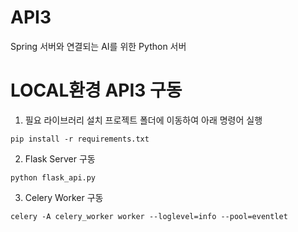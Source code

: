 # API3

Spring 서버와 연결되는 AI를 위한 Python 서버

# LOCAL환경 API3 구동

1. 필요 라이브러리 설치
   프로젝트 폴더에 이동하여 아래 명령어 실행

```
pip install -r requirements.txt
```

2. Flask Server 구동

```
python flask_api.py
```

3. Celery Worker 구동

```
celery -A celery_worker worker --loglevel=info --pool=eventlet
```
